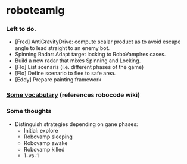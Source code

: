 roboteamlg
==========

### Left to do.
* [Fred] AntiGravityDrive: compute scalar product as to avoid escape angle to lead straight to an enemy bot.
* Spinning Radar: Adapt target locking to RoboVampires cases.
* Build a new radar that mixes Spinning and Locking.
* [Flo] List scenaris (i.e. different phases of the game)
* [Flo] Define scenario to flee to safe area.
* [Eddy] Prepare painting framework


### [Some vocabulary](https://coggle.it/diagram/51ade2c0e354014b1c00a43c/a19ae89e8368aa6171bd485adc1017fae44904e554ae9272fec52f6bb85c2294) (references robocode wiki)

### Some thoughts

* Distinguish strategies depending on gane phases:
  - Initial: explore
  - Robovamp sleeping
  - Robovamp awake
  - Robovamp killed
  - 1-vs-1
